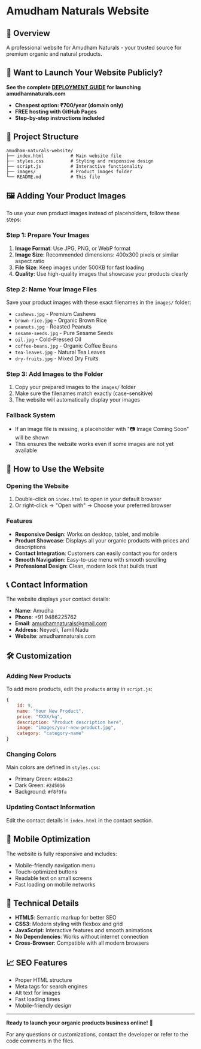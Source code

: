 # Amudham Naturals Website

## 🌟 Overview
A professional website for Amudham Naturals - your trusted source for premium organic and natural products.

## 🚀 Want to Launch Your Website Publicly?
**See the complete [DEPLOYMENT GUIDE](DEPLOYMENT-GUIDE.md) for launching amudhamnaturals.com**
- **Cheapest option: ₹700/year (domain only)**
- **FREE hosting with GitHub Pages**
- **Step-by-step instructions included**

## 📁 Project Structure
```
amudham-naturals-website/
├── index.html          # Main website file
├── styles.css          # Styling and responsive design
├── script.js           # Interactive functionality
├── images/             # Product images folder
└── README.md           # This file
```

## 🖼️ Adding Your Product Images

To use your own product images instead of placeholders, follow these steps:

### Step 1: Prepare Your Images
1. **Image Format**: Use JPG, PNG, or WebP format
2. **Image Size**: Recommended dimensions: 400x300 pixels or similar aspect ratio
3. **File Size**: Keep images under 500KB for fast loading
4. **Quality**: Use high-quality images that showcase your products clearly

### Step 2: Name Your Image Files
Save your product images with these exact filenames in the `images/` folder:

- `cashews.jpg` - Premium Cashews
- `brown-rice.jpg` - Organic Brown Rice  
- `peanuts.jpg` - Roasted Peanuts
- `sesame-seeds.jpg` - Pure Sesame Seeds
- `oil.jpg` - Cold-Pressed Oil
- `coffee-beans.jpg` - Organic Coffee Beans
- `tea-leaves.jpg` - Natural Tea Leaves
- `dry-fruits.jpg` - Mixed Dry Fruits

### Step 3: Add Images to the Folder
1. Copy your prepared images to the `images/` folder
2. Make sure the filenames match exactly (case-sensitive)
3. The website will automatically display your images

### Fallback System
- If an image file is missing, a placeholder with "📷 Image Coming Soon" will be shown
- This ensures the website works even if some images are not yet available

## 🚀 How to Use the Website

### Opening the Website
1. Double-click on `index.html` to open in your default browser
2. Or right-click → "Open with" → Choose your preferred browser

### Features
- **Responsive Design**: Works on desktop, tablet, and mobile
- **Product Showcase**: Displays all your organic products with prices and descriptions
- **Contact Integration**: Customers can easily contact you for orders
- **Smooth Navigation**: Easy-to-use menu with smooth scrolling
- **Professional Design**: Clean, modern look that builds trust

## 📞 Contact Information
The website displays your contact details:
- **Name**: Amudha
- **Phone**: +91 9486225762
- **Email**: amudhamnaturals@gmail.com
- **Address**: Neyveli, Tamil Nadu
- **Website**: amudhamnaturals.com

## 🛠️ Customization

### Adding New Products
To add more products, edit the `products` array in `script.js`:

```javascript
{
    id: 9,
    name: "Your New Product",
    price: "₹XXX/kg",
    description: "Product description here",
    image: "images/your-new-product.jpg",
    category: "category-name"
}
```

### Changing Colors
Main colors are defined in `styles.css`:
- Primary Green: `#6b8e23`
- Dark Green: `#2d5016`
- Background: `#f8f9fa`

### Updating Contact Information
Edit the contact details in `index.html` in the contact section.

## 📱 Mobile Optimization
The website is fully responsive and includes:
- Mobile-friendly navigation menu
- Touch-optimized buttons
- Readable text on small screens
- Fast loading on mobile networks

## 🔧 Technical Details
- **HTML5**: Semantic markup for better SEO
- **CSS3**: Modern styling with flexbox and grid
- **JavaScript**: Interactive features and smooth animations
- **No Dependencies**: Works without internet connection
- **Cross-Browser**: Compatible with all modern browsers

## 📈 SEO Features
- Proper HTML structure
- Meta tags for search engines
- Alt text for images
- Fast loading times
- Mobile-friendly design

---

**Ready to launch your organic products business online!** 🌱

For any questions or customizations, contact the developer or refer to the code comments in the files.